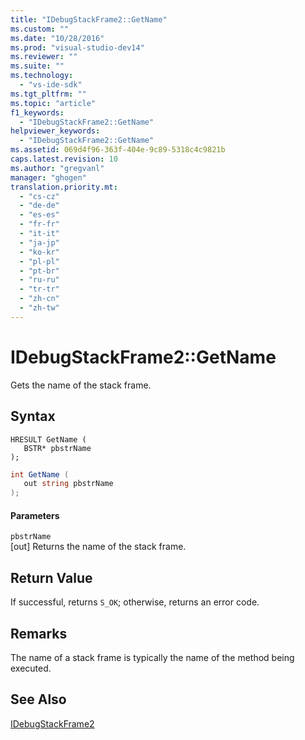 ```yaml
---
title: "IDebugStackFrame2::GetName"
ms.custom: ""
ms.date: "10/28/2016"
ms.prod: "visual-studio-dev14"
ms.reviewer: ""
ms.suite: ""
ms.technology: 
  - "vs-ide-sdk"
ms.tgt_pltfrm: ""
ms.topic: "article"
f1_keywords: 
  - "IDebugStackFrame2::GetName"
helpviewer_keywords: 
  - "IDebugStackFrame2::GetName"
ms.assetid: 069d4f96-363f-404e-9c89-5318c4c9821b
caps.latest.revision: 10
ms.author: "gregvanl"
manager: "ghogen"
translation.priority.mt: 
  - "cs-cz"
  - "de-de"
  - "es-es"
  - "fr-fr"
  - "it-it"
  - "ja-jp"
  - "ko-kr"
  - "pl-pl"
  - "pt-br"
  - "ru-ru"
  - "tr-tr"
  - "zh-cn"
  - "zh-tw"
---
```

# IDebugStackFrame2::GetName
Gets the name of the stack frame.  
  
## Syntax  
  
```cpp#  
HRESULT GetName (   
   BSTR* pbstrName  
);  
```  
  
```c#  
int GetName (   
   out string pbstrName  
);  
```  
  
#### Parameters  
 `pbstrName`  
 [out] Returns the name of the stack frame.  
  
## Return Value  
 If successful, returns `S_OK`; otherwise, returns an error code.  
  
## Remarks  
 The name of a stack frame is typically the name of the method being executed.  
  
## See Also  
 [IDebugStackFrame2](../../../extensibility/debugger/reference/idebugstackframe2.md)